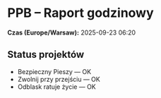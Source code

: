 # PPB – Raport godzinowy
**Czas (Europe/Warsaw):** 2025-09-23 06:20

## Status projektów
- Bezpieczny Pieszy — OK
- Zwolnij przy przejściu — OK
- Odblask ratuje życie — OK

